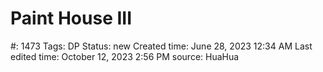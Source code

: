 # Paint House III

#: 1473
Tags: DP
Status: new
Created time: June 28, 2023 12:34 AM
Last edited time: October 12, 2023 2:56 PM
source: HuaHua
